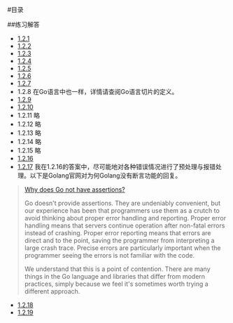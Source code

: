 #目录

##练习解答
* [1.2.1](./1.2.1/main.go)
* [1.2.2](./1.2.2/main.go)
* [1.2.3](./1.2.3/main.go)
* [1.2.4](./1.2.4/main.go)
* [1.2.5](./1.2.5/main.go)
* [1.2.6](./1.2.6/main.go)
* [1.2.7](./1.2.7/main.go)
* 1.2.8 在Go语言中也一样，详情请查阅Go语言切片的定义。
* [1.2.9](./1.2.9/main.go)
* [1.2.10](./1.2.10/main.go)
* 1.2.11 略
* 1.2.12 略
* 1.2.13 略
* 1.2.14 略
* 1.2.15 略
* [1.2.16](./1.2.16/main.go)
* [1.2.17](./1.2.16/main.go) 我在1.2.16的答案中，尽可能地对各种错误情况进行了预处理与报错处理。以下是Golang官网对为何Golang没有断言功能的回复。

>[Why does Go not have assertions?](https://golang.org/doc/faq#assertions)
>
>Go doesn't provide assertions. They are undeniably convenient, but our experience has been that programmers use them as a crutch to avoid thinking about proper error handling and reporting. Proper error handling means that servers continue operation after non-fatal errors instead of crashing. Proper error reporting means that errors are direct and to the point, saving the programmer from interpreting a large crash trace. Precise errors are particularly important when the programmer seeing the errors is not familiar with the code.
>
>We understand that this is a point of contention. There are many things in the Go language and libraries that differ from modern practices, simply because we feel it's sometimes worth trying a different approach.
* [1.2.18](./1.2.18/main.go)
* [1.2.19](./1.2.19/main.go)
